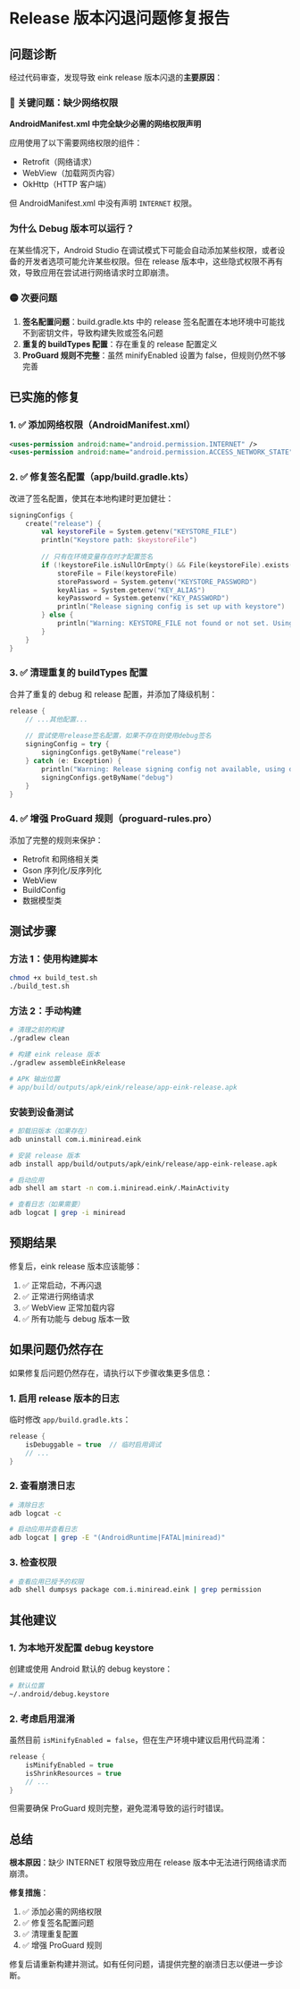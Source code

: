 # Release 版本闪退问题修复报告

## 问题诊断

经过代码审查，发现导致 eink release 版本闪退的**主要原因**：

### 🔴 关键问题：缺少网络权限

**AndroidManifest.xml 中完全缺少必需的网络权限声明**

应用使用了以下需要网络权限的组件：
- Retrofit（网络请求）
- WebView（加载网页内容）
- OkHttp（HTTP 客户端）

但 AndroidManifest.xml 中没有声明 `INTERNET` 权限。

### 为什么 Debug 版本可以运行？

在某些情况下，Android Studio 在调试模式下可能会自动添加某些权限，或者设备的开发者选项可能允许某些权限。但在 release 版本中，这些隐式权限不再有效，导致应用在尝试进行网络请求时立即崩溃。

### 🟡 次要问题

1. **签名配置问题**：build.gradle.kts 中的 release 签名配置在本地环境中可能找不到密钥文件，导致构建失败或签名问题
2. **重复的 buildTypes 配置**：存在重复的 release 配置定义
3. **ProGuard 规则不完整**：虽然 minifyEnabled 设置为 false，但规则仍然不够完善

## 已实施的修复

### 1. ✅ 添加网络权限（AndroidManifest.xml）

```xml
<uses-permission android:name="android.permission.INTERNET" />
<uses-permission android:name="android.permission.ACCESS_NETWORK_STATE" />
```

### 2. ✅ 修复签名配置（app/build.gradle.kts）

改进了签名配置，使其在本地构建时更加健壮：

```kotlin
signingConfigs {
    create("release") {
        val keystoreFile = System.getenv("KEYSTORE_FILE")
        println("Keystore path: $keystoreFile")
        
        // 只有在环境变量存在时才配置签名
        if (!keystoreFile.isNullOrEmpty() && File(keystoreFile).exists()) {
            storeFile = File(keystoreFile)
            storePassword = System.getenv("KEYSTORE_PASSWORD")
            keyAlias = System.getenv("KEY_ALIAS")
            keyPassword = System.getenv("KEY_PASSWORD")
            println("Release signing config is set up with keystore")
        } else {
            println("Warning: KEYSTORE_FILE not found or not set. Using debug signing for release build.")
        }
    }
}
```

### 3. ✅ 清理重复的 buildTypes 配置

合并了重复的 debug 和 release 配置，并添加了降级机制：

```kotlin
release {
    // ...其他配置...
    
    // 尝试使用release签名配置，如果不存在则使用debug签名
    signingConfig = try {
        signingConfigs.getByName("release")
    } catch (e: Exception) {
        println("Warning: Release signing config not available, using debug signing")
        signingConfigs.getByName("debug")
    }
}
```

### 4. ✅ 增强 ProGuard 规则（proguard-rules.pro）

添加了完整的规则来保护：
- Retrofit 和网络相关类
- Gson 序列化/反序列化
- WebView
- BuildConfig
- 数据模型类

## 测试步骤

### 方法 1：使用构建脚本

```bash
chmod +x build_test.sh
./build_test.sh
```

### 方法 2：手动构建

```bash
# 清理之前的构建
./gradlew clean

# 构建 eink release 版本
./gradlew assembleEinkRelease

# APK 输出位置
# app/build/outputs/apk/eink/release/app-eink-release.apk
```

### 安装到设备测试

```bash
# 卸载旧版本（如果存在）
adb uninstall com.i.miniread.eink

# 安装 release 版本
adb install app/build/outputs/apk/eink/release/app-eink-release.apk

# 启动应用
adb shell am start -n com.i.miniread.eink/.MainActivity

# 查看日志（如果需要）
adb logcat | grep -i miniread
```

## 预期结果

修复后，eink release 版本应该能够：
1. ✅ 正常启动，不再闪退
2. ✅ 正常进行网络请求
3. ✅ WebView 正常加载内容
4. ✅ 所有功能与 debug 版本一致

## 如果问题仍然存在

如果修复后问题仍然存在，请执行以下步骤收集更多信息：

### 1. 启用 release 版本的日志

临时修改 `app/build.gradle.kts`：

```kotlin
release {
    isDebuggable = true  // 临时启用调试
    // ...
}
```

### 2. 查看崩溃日志

```bash
# 清除日志
adb logcat -c

# 启动应用并查看日志
adb logcat | grep -E "(AndroidRuntime|FATAL|miniread)"
```

### 3. 检查权限

```bash
# 查看应用已授予的权限
adb shell dumpsys package com.i.miniread.eink | grep permission
```

## 其他建议

### 1. 为本地开发配置 debug keystore

创建或使用 Android 默认的 debug keystore：

```bash
# 默认位置
~/.android/debug.keystore
```

### 2. 考虑启用混淆

虽然目前 `isMinifyEnabled = false`，但在生产环境中建议启用代码混淆：

```kotlin
release {
    isMinifyEnabled = true
    isShrinkResources = true
    // ...
}
```

但需要确保 ProGuard 规则完整，避免混淆导致的运行时错误。

## 总结

**根本原因**：缺少 INTERNET 权限导致应用在 release 版本中无法进行网络请求而崩溃。

**修复措施**：
1. ✅ 添加必需的网络权限
2. ✅ 修复签名配置问题
3. ✅ 清理重复配置
4. ✅ 增强 ProGuard 规则

修复后请重新构建并测试。如有任何问题，请提供完整的崩溃日志以便进一步诊断。

